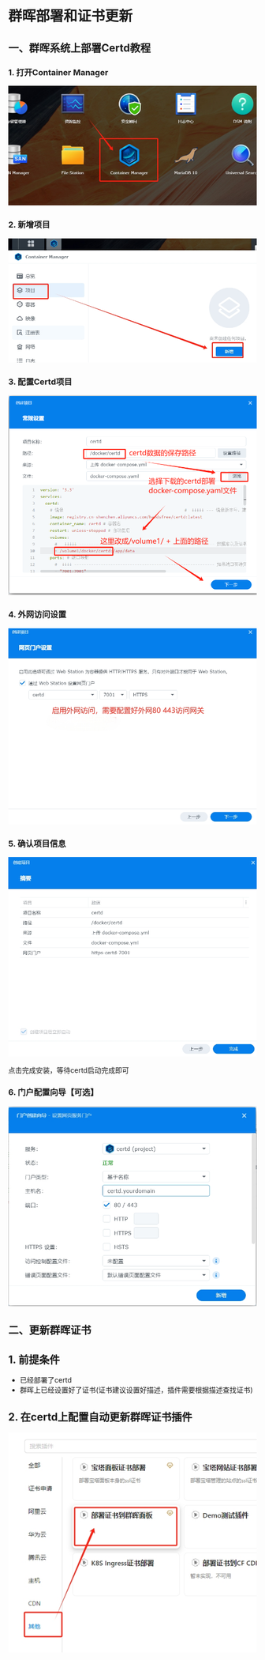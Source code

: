 # 群晖部署和证书更新


## 一、群晖系统上部署Certd教程

### 1. 打开Container Manager

![](./images/1.png)

### 2. 新增项目

![](./images/2.png)

### 3. 配置Certd项目

![](./images/3.png)

### 4. 外网访问设置

![](./images/4.png)

### 5. 确认项目信息

![](./images/5.png)

点击完成安装，等待certd启动完成即可

### 6. 门户配置向导【可选】

![](./images/6.png)



## 二、更新群晖证书

## 1. 前提条件
* 已经部署了certd
* 群晖上已经设置好了证书(证书建议设置好描述，插件需要根据描述查找证书)

## 2. 在certd上配置自动更新群晖证书插件
![](./images/deploy.png)